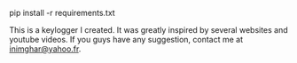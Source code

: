 pip install -r requirements.txt

This is a keylogger I created. 
It was greatly inspired by several websites and youtube videos.
If you guys have any suggestion, contact me at inimghar@yahoo.fr.
